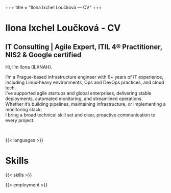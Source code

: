 +++
title = "Ilona Ixchel Loučková — CV"
+++

<h1 class="intro-title">Ilona Ixchel Loučková - CV</h1>

<h2 class="intro-subtitle">IT Consulting | Agile Expert, ITIL 4® Practitioner, NIS2 & Google certified</h2>

Hi, I’m Ilona (ILXNAH).

I’m a Prague-based infrastructure engineer with 6+ years of IT experience, including Linux-heavy environments, Ops and DevOps practices, and cloud tech.  
I’ve supported agile startups and global enterprises, delivering stable deployments, automated monitoring, and streamlined operations.  
Whether it’s building pipelines, maintaining infrastructure, or implementing a monitoring stack;  
I bring a broad technical skill set and clear, proactive communication to every project.

&nbsp;

{{< languages >}}
<h1 id="skills" class="intro-title">Skills</h1>

{{< skills >}}
&nbsp;

{{< employment >}}
